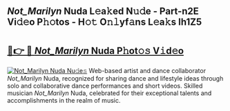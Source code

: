 ## _Not_Marilyn_ Nuda L𝚎a𝚔ed N𝚞𝚍e - Part-n2E Vi𝚍𝚎o P𝚑𝚘tos - H𝚘𝚝 O𝚗𝚕yf𝚊ns L𝚎a𝚔s Ih1Z5

# <h2><a href="http://kfa0wq.oniu.top/?m=_Not_Marilyn_+Nuda">🔗👉 🔴 _Not_Marilyn_ Nuda P𝚑ot𝚘𝚜 V𝚒d𝚎o</a></h2>

[![_Not_Marilyn_ Nuda Nu𝚍e𝚜](https://i.imgur.com/0qMVB7G.gif)](http://kfa0wq.oniu.top/?m=_Not_Marilyn_+Nuda)
Web-based artist and dance collaborator _Not_Marilyn_ Nuda, recognized for sharing dance and lifestyle ideas through solo and collaborative dance performances and short videos. Skilled musician _Not_Marilyn_ Nuda, celebrated for their exceptional talents and accomplishments in the realm of music.  
